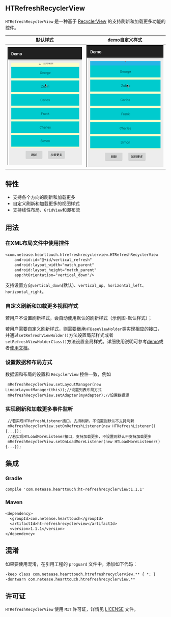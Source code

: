 ## HTRefreshRecyclerView

`HTRefreshRecyclerView` 是一种基于 [RecyclerView](http://developer.android.com/reference/android/support/v7/widget/RecyclerView.html) 的支持刷新和加载更多功能的控件。

|默认样式 |[demo](https://github.com/NEYouFan/ht-refreshrecyclerview/tree/master/demo)自定义样式|
|---|---|
| ![image](https://github.com/NEYouFan/ht-refreshrecyclerview/raw/master/gif/Untitled1.gif?raw=true)|![image](https://github.com/NEYouFan/ht-refreshrecyclerview/raw/master/gif/Untitled2.gif?raw=true)|


## 特性
* 支持各个方向的刷新和加载更多
* 自定义刷新和加载更多的视图样式
* 支持线性布局、`GridView`和瀑布流

## 用法
### 在XML布局文件中使用控件
```
<com.netease.hearttouch.htrefreshrecyclerview.HTRefreshRecyclerView
    android:id="@+id/vertical_refresh"
    android:layout_width="match_parent"
    android:layout_height="match_parent"
    app:htOrientation="vertical_down"/>
```

支持设置方向`vertical_down`(默认)、`vertical_up`、`horizontal_left`、`horizontal_right`。

### 自定义刷新和加载更多视图样式
若用户不设置刷新样式，会自动使用默认的刷新样式（示例图-默认样式）；

若用户需要自定义刷新样式，则需要继承`HTBaseViewHolder`类实现相应的接口，并通过`setRefreshViewHolder()`方法设置局部样式或者`setRefreshViewHolderClass()`方法设置全局样式。详细使用说明可参考[demo](https://github.com/NEYouFan/ht-refreshrecyclerview/tree/master/demo)或者[使用文档](https://github.com/NEYouFan/ht-refreshrecyclerview/blob/master/Guide.md)。

### 设置数据和布局方式
 数据源和布局的设置和 `RecyclerView` 控件一致，例如
 
```
 mRefreshRecyclerView.setLayoutManager(new LinearLayoutManager(this));//设置列表布局方式
 mRefreshRecyclerView.setAdapter(myAdapter);//设置数据源
```
### 实现刷新和加载更多事件监听
```
 //若实现HTRefreshListener接口，支持刷新，不设置则默认不支持刷新
 mRefreshRecyclerView.setOnRefreshListener(new HTRefreshListener(){...});
 //若实现HTLoadMoreListener接口，支持加载更多，不设置则默认不支持加载更多
 mRefreshRecyclerView.setOnLoadMoreListener(new HTLoadMoreListener(){...});
```
   
## 集成

### Gradle

```
compile 'com.netease.hearttouch:ht-refreshrecyclerview:1.1.1'
```

### Maven

```
<dependency>
  <groupId>com.netease.hearttouch</groupId>
  <artifactId>ht-refreshrecyclerview</artifactId>
  <version>1.1.1</version>
</dependency>
```

## 混淆
如果要使用混淆，在引用工程的 `proguard` 文件中，添加如下代码：

```
-keep class com.netease.hearttouch.htrefreshrecyclerview.** { *; }
-dontwarn com.netease.hearttouch.htrefreshrecyclerview.**
```

## 许可证
`HTRefreshRecyclerView` 使用 `MIT` 许可证，详情见 [LICENSE](https://github.com/NEYouFan/ht-refreshrecyclerview/blob/master/LICENSE.txt) 文件。